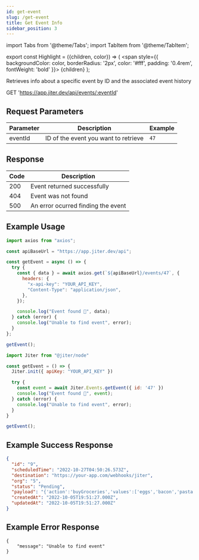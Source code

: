 ```yaml
---
id: get-event
slug: /get-event
title: Get Event Info
sidebar_position: 3
---
```


import Tabs from '@theme/Tabs';
import TabItem from '@theme/TabItem';

export const Highlight = ({children, color}) => (
<span
style={{
      backgroundColor: color,
      borderRadius: '2px',
      color: '#fff',
      padding: '0.4rem',
      fontWeight: 'bold'
    }}>
{children}
</span>
);

Retrieves info about a specific event by ID and the associated event history

<Highlight color="#0091ea">GET</Highlight> 'https://app.jiter.dev/api/events/:eventId'

## Request Parameters

| Parameter | Description                          | Example |
| --------- | ------------------------------------ | ------- |
| eventId   | ID of the event you want to retrieve | `47`    |

## Response

| Code | Description                        |
| ---- | ---------------------------------- |
| 200  | Event returned successfully        |
| 404  | Event was not found                |
| 500  | An error ocurred finding the event |

## Example Usage

<Tabs>
<TabItem value="ts" label="TypeScript" default>

```jsx title="index.ts"
import axios from "axios";

const apiBaseUrl = "https://app.jiter.dev/api";

const getEvent = async () => {
  try {
    const { data } = await axios.get(`${apiBaseUrl}/events/47`, {
      headers: {
        "x-api-key": "YOUR_API_KEY",
        "Content-Type": "application/json",
      },
    });

    console.log("Event found 🎉", data);
  } catch (error) {
    console.log("Unable to find event", error);
  }
};

getEvent();
```

</TabItem>
  <TabItem value="js" label="Javascript" >

```jsx title="index.js"
import Jiter from "@jiter/node"

const getEvent = () => {
  Jiter.init({ apiKey: "YOUR_API_KEY" })

  try {
    const event = await Jiter.Events.getEvent({ id: '47' })
    console.log("Event found 🎉", event);
  } catch (error) {
    console.log("Unable to find event", error);
  }
}

getEvent();
```

  </TabItem>

</Tabs>

## Example Success Response

```json
{
  "id": "9",
  "scheduledTime": "2022-10-27T04:50:26.573Z",
  "destination": "https://your-app.com/webhooks/jiter",
  "org": "5",
  "status": "Pending",
  "payload": "{'action':'buyGroceries','values':['eggs','bacon','pasta','bread']}",
  "createdAt": "2022-10-05T19:51:27.000Z",
  "updatedAt": "2022-10-05T19:51:27.000Z"
}
```

## Example Error Response

```
{
	"message": "Unable to find event"
}
```
